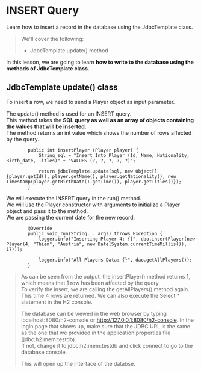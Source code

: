 # INSERT Query

Learn how to insert a record in the database using the JdbcTemplate class.

> We'll cover the following:
>
> - JdbcTemplate update() method

In this lesson, we are going to learn **how to write to the database using the methods of JdbcTemplate class**.

## JdbcTemplate update() class

To insert a row, we need to send a Player object as input parameter.

The update() method is used for an INSERT query.  
 This method takes the **SQL query as well as an array of objects containing the values that will be inserted.**  
The method returns an int value which shows the number of rows affected by the query.

            public int insertPlayer (Player player) {
                String sql = "Insert Into Player (Id, Name, Nationality, Birth_date, Titles)" + "VALUES (?, ?, ?, ?, ?)";

                return jdbcTemplate.update(sql, new Object[] {player.getId(), player.getName(), player.getNationality(), new Timestamp(player.getBirthDate().getTime()), player.getTitles()});
            }

We will execute the INSERT query in the run() method.  
 We will use the Player constructor with arguments to initialize a Player object and pass it to the method.  
We are passing the current date for the new record:

            @Override
            public void run(String... args) throws Exception {
                logger.info("Inserting Player 4: {}", dao.insertPlayer(new Player(4, "Thiem", "Austria", new Date(System.currentTimeMillis()), 17)));

                logger.info("All Players Data: {}", dao.getAllPlayers());
            }

> As can be seen from the output, the insertPlayer() method returns 1, which means that 1 row has been affected by the query.  
>  To verify the insert, we are calling the getAllPlayers() method again. This time 4 rows are returned. We can also execute the Select \* statement in the H2 console.
>
> The database can be viewed in the web browser by typing localhost:8080/h2-console or http://127.0.0.1:8080/h2-console. In the login page that shows up, make sure that the JDBC URL is the same as the one that we provided in the application.properties file (jdbc:h2:mem:testdb).  
>  If not, change it to jdbc:h2:mem:testdb and click connect to go to the database console.
>
> This will open up the interface of the databse.
